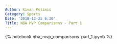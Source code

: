 ```yaml
---
Author: Kivan Polimis
Category: Sports
Date: '2018-12-25 6:30'
Title: NBA MVP Comparisons - Part 1
---
```


{% notebook nba_mvp_comparisons-part_1.ipynb %}
